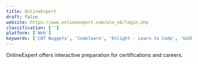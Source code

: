 ```yaml
---
title: OnlineExpert
draft: false 
website: https://www.onlineexpert.com/ole_v6/login.php
classification: ['']
platform: ['Web']
keywords: ['CBT Nuggets', 'Codelearn', 'Enlight - Learn to Code', 'GoSkills', 'Grasshopper App', 'LearnKey', 'Lynda', 'Microsoft Virtual Academy', 'Progate', 'SkillStore']
---
```

OnlineExpert offers interactive preparation for certifications and careers.